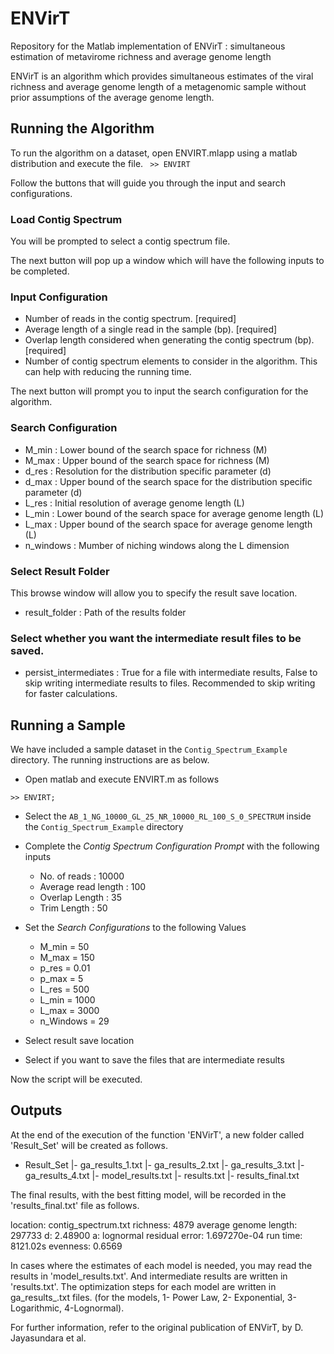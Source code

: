 # ENVirT
Repository for the Matlab implementation of ENVirT : simultaneous estimation of metavirome richness and average genome length

ENVirT is an algorithm which provides simultaneous estimates of the viral richness and average genome length of a metagenomic sample without prior assumptions of the average genome length. 

## Running the Algorithm

To run the algorithm on a dataset, open ENVIRT.mlapp using a matlab distribution and execute the file. 
`` >> ENVIRT``

Follow the buttons that will guide you through the input and search configurations. 

### Load Contig Spectrum
You will be prompted to select a contig spectrum file. 

The next button will pop up a  window which will have the following inputs to be completed. 

### Input Configuration
* Number of reads in the contig spectrum. [required]
* Average length of a single read in the sample (bp). [required]
* Overlap length considered when generating the contig spectrum (bp). [required]
* Number of contig spectrum elements to consider in the algorithm. This can help with reducing the running time.

The next button will prompt you to input the search configuration for the algorithm. 

### Search Configuration 
* M_min : Lower bound of the search space for richness (M)
* M_max : Upper bound of the search space for richness (M)
* d_res : Resolution for the distribution specific parameter (d)
* d_max : Upper bound of the search space for the distribution specific parameter (d)
* L_res : Initial resolution of average genome length (L)
* L_min : Lower bound of the search space for average genome length (L)
* L_max : Upper bound of the search space for average genome length (L)
* n_windows : Mumber of niching windows along the L dimension

### Select Result Folder

This browse window will allow you to specify the result save location. 

* result_folder : Path of the results folder

### Select whether you want the intermediate result files to be saved.

* persist_intermediates : True for a file with intermediate results, False to skip writing intermediate results to files. Recommended to skip writing for faster calculations. 


## Running a Sample

We have included a sample dataset in the ``Contig_Spectrum_Example`` directory. The running instructions are as below. 

* Open matlab and execute ENVIRT.m as follows

`` >> ENVIRT; ``

* Select the ``AB_1_NG_10000_GL_25_NR_10000_RL_100_S_0_SPECTRUM`` inside the ``Contig_Spectrum_Example`` directory 
 
* Complete the _Contig Spectrum Configuration Prompt_ with the following inputs 
	- No. of reads : 10000
	- Average read length : 100 
	- Overlap Length : 35
	- Trim Length : 50 
* Set the _Search Configurations_ to the following Values
	- M_min = 50
	- M_max = 150
	- p_res = 0.01
	- p_max = 5
	- L_res = 500
	- L_min = 1000
	- L_max = 3000
	- n_Windows = 29

* Select result save location

* Select if you want to save the files that are intermediate results

Now the script will be executed. 


## Outputs

At the end of the execution of the function 'ENVirT', a new folder called 'Result_Set' will be created as follows.

+  Result_Set
  |-  ga_results_1.txt
  |-  ga_results_2.txt
  |-  ga_results_3.txt
  |-  ga_results_4.txt
  |-  model_results.txt
  |-  results.txt
  |-  results_final.txt

The final results, with the best fitting model, will be recorded in the 'results_final.txt' file as follows. 

 location: contig_spectrum.txt
 richness: 4879
 average genome length: 297733
 d: 2.48900
 a: lognormal
 residual error: 1.697270e-04
 run time: 8121.02s
 evenness: 0.6569

In cases where the estimates of each model is needed, you may read the results in 'model_results.txt'. And intermediate results are written in 'results.txt'. The optimization steps for each model are written in ga_results_<model>.txt files. 
(for the models, 1- Power Law, 2- Exponential, 3- Logarithmic, 4-Lognormal).

For further information, refer to the original publication of ENVirT, by D. Jayasundara et al. 
